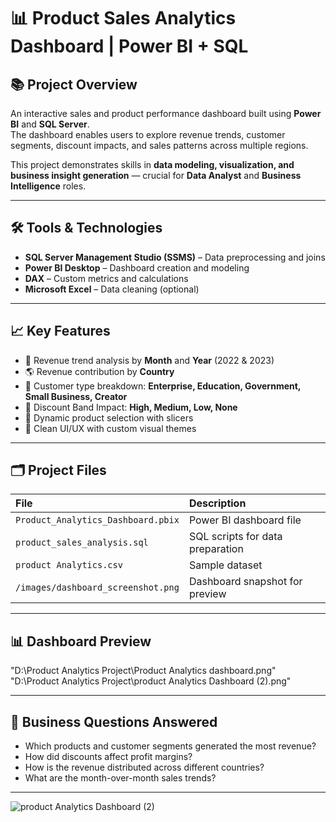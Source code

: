 # 📊 Product Sales Analytics Dashboard | Power BI + SQL

## 📚 Project Overview
An interactive sales and product performance dashboard built using **Power BI** and **SQL Server**.  
The dashboard enables users to explore revenue trends, customer segments, discount impacts, and sales patterns across multiple regions.

This project demonstrates skills in **data modeling, visualization, and business insight generation** — crucial for **Data Analyst** and **Business Intelligence** roles.

---

## 🛠️ Tools & Technologies

- **SQL Server Management Studio (SSMS)** – Data preprocessing and joins
- **Power BI Desktop** – Dashboard creation and modeling
- **DAX** – Custom metrics and calculations
- **Microsoft Excel** – Data cleaning (optional)

---

## 📈 Key Features

- 📅 Revenue trend analysis by **Month** and **Year** (2022 & 2023)
- 🌎 Revenue contribution by **Country**
- 👥 Customer type breakdown: **Enterprise, Education, Government, Small Business, Creator**
- 🎯 Discount Band Impact: **High, Medium, Low, None**
- 🔄 Dynamic product selection with slicers
- 🧹 Clean UI/UX with custom visual themes

---

## 🗂️ Project Files

| File | Description |
|:----|:------------|
| `Product_Analytics_Dashboard.pbix` | Power BI dashboard file |
| `product_sales_analysis.sql` | SQL scripts for data preparation |
| `product Analytics.csv` | Sample dataset |
| `/images/dashboard_screenshot.png` | Dashboard snapshot for preview |

---

## 📊 Dashboard Preview

"D:\Product Analytics Project\Product Analytics dashboard.png"
"D:\Product Analytics Project\product Analytics Dashboard (2).png"

---

## 🧠 Business Questions Answered

- Which products and customer segments generated the most revenue?
- How did discounts affect profit margins?
- How is the revenue distributed across different countries?
- What are the month-over-month sales trends?

---

![product Analytics Dashboard (2)](https://github.com/user-attachments/assets/9cf2ab6f-6366-4a17-a0fd-51076c35e871)

   

